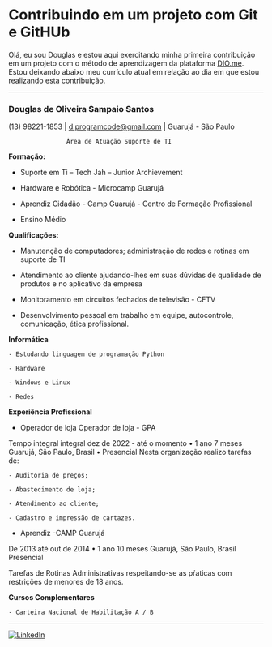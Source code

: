 
# Contribuindo em um projeto com Git e GitHUb

Olá, eu sou Douglas e estou aqui exercitando minha primeira contribuição em um projeto com o método de aprendizagem da plataforma [DIO.me](https://www.dio.me/). 
Estou deixando abaixo meu currículo atual em relação ao dia em que estou realizando esta contribuição.

----------------------------------------------------------------------
###                  Douglas de Oliveira Sampaio Santos

(13) 98221-1853 | d.programcode@gmail.com | Guarujá - São Paulo 

                    Área de Atuação Suporte de TI

**Formação:**

-	Suporte em Ti – Tech Jah – Junior Archievement

-	Hardware e Robótica - Microcamp Guarujá

-	Aprendiz Cidadão - Camp Guarujá - Centro de Formação Profissional 

-	Ensino Médio

**Qualificações:** 

-	Manutenção de computadores; administração de redes e rotinas em suporte de TI 

-	Atendimento ao cliente ajudando-lhes em suas dúvidas de qualidade de produtos e  no aplicativo da empresa

-	Monitoramento em circuitos fechados de televisão - CFTV 

-	Desenvolvimento pessoal em trabalho em equipe, autocontrole, comunicação, ética profissional.

**Informática**

    - Estudando linguagem de programação Python

    - Hardware 

    - Windows e Linux

    - Redes 

**Experiência Profissional**

-	Operador de loja Operador de loja - GPA 

 Tempo integral integral dez de 2022 - até o momento • 1 ano 7 meses Guarujá, São Paulo, Brasil • Presencial
Nesta organização realizo tarefas de: 

    - Auditoria de preços;

    - Abastecimento de loja; 

    - Atendimento ao cliente;

    - Cadastro e impressão de cartazes.

- Aprendiz -CAMP Guarujá

De 2013 até out de 2014 • 1 ano 10 meses Guarujá, São Paulo, Brasil  Presencial

Tarefas de Rotinas Administrativas respeitando-se as pŕaticas com restrições de menores de 18 anos.

**Cursos Complementares**

    - Carteira Nacional de Habilitação A / B

--------------------------------------------------------------------


[![LinkedIn](https://img.shields.io/badge/LinkedIn-0077B5?style=for-the-badge&logo=linkedin&logoColor=white)](https://www.linkedin.com/in/douglas-sampaio-8b8064310/)